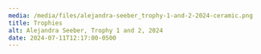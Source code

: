 ```yaml
---
media: /media/files/alejandra-seeber_trophy-1-and-2-2024-ceramic.png
title: Trophies
alt: Alejandra Seeber, Trophy 1 and 2, 2024
date: 2024-07-11T12:17:00-0500
---
```

